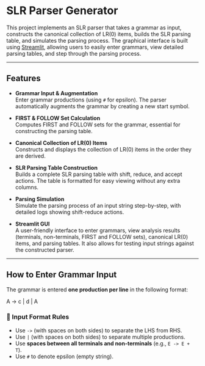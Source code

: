 # SLR Parser Generator

This project implements an SLR parser that takes a grammar as input, constructs the canonical collection of LR(0) items, builds the SLR parsing table, and simulates the parsing process. The graphical interface is built using [Streamlit](https://streamlit.io/), allowing users to easily enter grammars, view detailed parsing tables, and step through the parsing process.

---

##  Features

- **Grammar Input & Augmentation**  
  Enter grammar productions (using `#` for epsilon). The parser automatically augments the grammar by creating a new start symbol.

- **FIRST & FOLLOW Set Calculation**  
  Computes FIRST and FOLLOW sets for the grammar, essential for constructing the parsing table.

- **Canonical Collection of LR(0) Items**  
  Constructs and displays the collection of LR(0) items in the order they are derived.

- **SLR Parsing Table Construction**  
  Builds a complete SLR parsing table with shift, reduce, and accept actions. The table is formatted for easy viewing without any extra columns.

- **Parsing Simulation**  
  Simulate the parsing process of an input string step-by-step, with detailed logs showing shift-reduce actions.

- **Streamlit GUI**  
  A user-friendly interface to enter grammars, view analysis results (terminals, non-terminals, FIRST and FOLLOW sets), canonical LR(0) items, and parsing tables. It also allows for testing input strings against the constructed parser.

---

##  How to Enter Grammar Input

The grammar is entered **one production per line** in the following format:

A -> c | d | A


### 🧾 Input Format Rules

- Use `->` (with spaces on both sides) to separate the LHS from RHS.
- Use `|` (with spaces on both sides) to separate multiple productions.
- Use **spaces between all terminals and non-terminals** (e.g., `E -> E + T`).
- Use `#` to denote epsilon (empty string).

